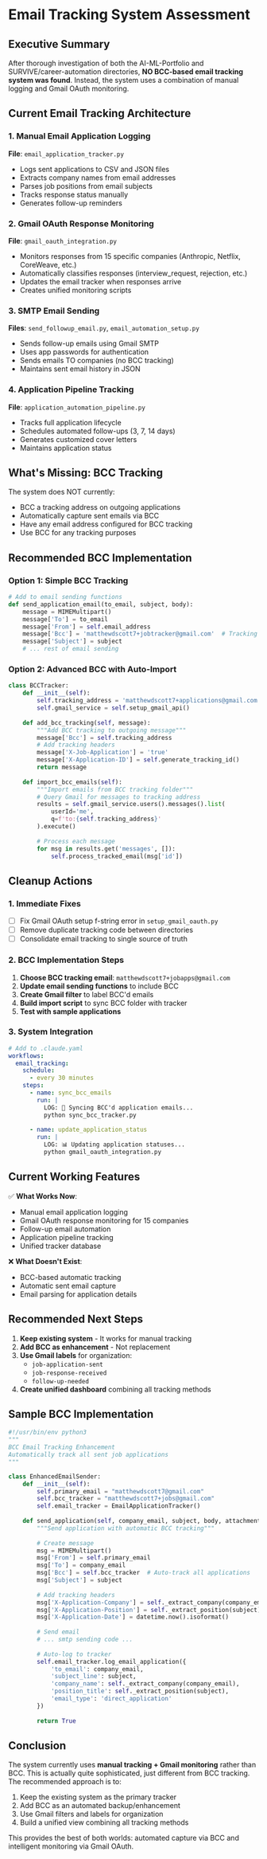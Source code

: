 # Email Tracking System Assessment

## Executive Summary

After thorough investigation of both the AI-ML-Portfolio and SURVIVE/career-automation directories, **NO BCC-based email tracking system was found**. Instead, the system uses a combination of manual logging and Gmail OAuth monitoring.

## Current Email Tracking Architecture

### 1. Manual Email Application Logging
**File**: `email_application_tracker.py`
- Logs sent applications to CSV and JSON files
- Extracts company names from email addresses
- Parses job positions from email subjects
- Tracks response status manually
- Generates follow-up reminders

### 2. Gmail OAuth Response Monitoring
**File**: `gmail_oauth_integration.py`
- Monitors responses from 15 specific companies (Anthropic, Netflix, CoreWeave, etc.)
- Automatically classifies responses (interview_request, rejection, etc.)
- Updates the email tracker when responses arrive
- Creates unified monitoring scripts

### 3. SMTP Email Sending
**Files**: `send_followup_email.py`, `email_automation_setup.py`
- Sends follow-up emails using Gmail SMTP
- Uses app passwords for authentication
- Sends emails TO companies (no BCC tracking)
- Maintains sent email history in JSON

### 4. Application Pipeline Tracking
**File**: `application_automation_pipeline.py`
- Tracks full application lifecycle
- Schedules automated follow-ups (3, 7, 14 days)
- Generates customized cover letters
- Maintains application status

## What's Missing: BCC Tracking

The system does NOT currently:
- BCC a tracking address on outgoing applications
- Automatically capture sent emails via BCC
- Have any email address configured for BCC tracking
- Use BCC for any tracking purposes

## Recommended BCC Implementation

### Option 1: Simple BCC Tracking
```python
# Add to email sending functions
def send_application_email(to_email, subject, body):
    message = MIMEMultipart()
    message['To'] = to_email
    message['From'] = self.email_address
    message['Bcc'] = 'matthewdscott7+jobtracker@gmail.com'  # Tracking address
    message['Subject'] = subject
    # ... rest of email sending
```

### Option 2: Advanced BCC with Auto-Import
```python
class BCCTracker:
    def __init__(self):
        self.tracking_address = 'matthewdscott7+applications@gmail.com'
        self.gmail_service = self.setup_gmail_api()
    
    def add_bcc_tracking(self, message):
        """Add BCC tracking to outgoing message"""
        message['Bcc'] = self.tracking_address
        # Add tracking headers
        message['X-Job-Application'] = 'true'
        message['X-Application-ID'] = self.generate_tracking_id()
        return message
    
    def import_bcc_emails(self):
        """Import emails from BCC tracking folder"""
        # Query Gmail for messages to tracking address
        results = self.gmail_service.users().messages().list(
            userId='me',
            q=f'to:{self.tracking_address}'
        ).execute()
        
        # Process each message
        for msg in results.get('messages', []):
            self.process_tracked_email(msg['id'])
```

## Cleanup Actions

### 1. Immediate Fixes
- [ ] Fix Gmail OAuth setup f-string error in `setup_gmail_oauth.py`
- [ ] Remove duplicate tracking code between directories
- [ ] Consolidate email tracking to single source of truth

### 2. BCC Implementation Steps
1. **Choose BCC tracking email**: `matthewdscott7+jobapps@gmail.com`
2. **Update email sending functions** to include BCC
3. **Create Gmail filter** to label BCC'd emails
4. **Build import script** to sync BCC folder with tracker
5. **Test with sample applications**

### 3. System Integration
```yaml
# Add to .claude.yaml
workflows:
  email_tracking:
    schedule:
      - every 30 minutes
    steps:
      - name: sync_bcc_emails
        run: |
          LOG: 📧 Syncing BCC'd application emails...
          python sync_bcc_tracker.py
          
      - name: update_application_status
        run: |
          LOG: 📊 Updating application statuses...
          python gmail_oauth_integration.py
```

## Current Working Features

✅ **What Works Now**:
- Manual email application logging
- Gmail OAuth response monitoring for 15 companies
- Follow-up email automation
- Application pipeline tracking
- Unified tracker database

❌ **What Doesn't Exist**:
- BCC-based automatic tracking
- Automatic sent email capture
- Email parsing for application details

## Recommended Next Steps

1. **Keep existing system** - It works for manual tracking
2. **Add BCC as enhancement** - Not replacement
3. **Use Gmail labels** for organization:
   - `job-application-sent`
   - `job-response-received`
   - `follow-up-needed`
4. **Create unified dashboard** combining all tracking methods

## Sample BCC Implementation

```python
#!/usr/bin/env python3
"""
BCC Email Tracking Enhancement
Automatically track all sent job applications
"""

class EnhancedEmailSender:
    def __init__(self):
        self.primary_email = "matthewdscott7@gmail.com"
        self.bcc_tracker = "matthewdscott7+jobs@gmail.com"
        self.email_tracker = EmailApplicationTracker()
    
    def send_application(self, company_email, subject, body, attachments=None):
        """Send application with automatic BCC tracking"""
        
        # Create message
        msg = MIMEMultipart()
        msg['From'] = self.primary_email
        msg['To'] = company_email
        msg['Bcc'] = self.bcc_tracker  # Auto-track all applications
        msg['Subject'] = subject
        
        # Add tracking headers
        msg['X-Application-Company'] = self._extract_company(company_email)
        msg['X-Application-Position'] = self._extract_position(subject)
        msg['X-Application-Date'] = datetime.now().isoformat()
        
        # Send email
        # ... smtp sending code ...
        
        # Auto-log to tracker
        self.email_tracker.log_email_application({
            'to_email': company_email,
            'subject_line': subject,
            'company_name': self._extract_company(company_email),
            'position_title': self._extract_position(subject),
            'email_type': 'direct_application'
        })
        
        return True
```

## Conclusion

The system currently uses **manual tracking + Gmail monitoring** rather than BCC. This is actually quite sophisticated, just different from BCC tracking. The recommended approach is to:

1. Keep the existing system as the primary tracker
2. Add BCC as an automated backup/enhancement
3. Use Gmail filters and labels for organization
4. Build a unified view combining all tracking methods

This provides the best of both worlds: automated capture via BCC and intelligent monitoring via Gmail OAuth.